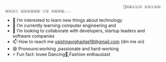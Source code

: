                                                          👋🇭​🇪​🇱​🇱​🇴​ 🇻​🇦​🇮​🇸​🇭​🇳​🇦​🇻​🇮​ 🇬​🇭​🇦​🇩​🇬​🇪​ 🇮​🇸​ 🇭​🇪​🇷​🇪​...
- 👀 I’m interested to learn new things about technology
- 🌱 I’m currently learning computer engineering and 
- 💞️ I’m looking to collaborate with developers, startup leaders and software companies
- 📫 How to reach me vaishnavighadge18@gmail.com (dm me on) 
- 😄 Pronouns:working ,passionate and hard-working
- ⚡ Fun fact: lovee Dancing💃,Fashion enthausiast
  

<!---
vaishnavi902/vaishnavi902 is a ✨ special ✨ repository because its `README.md` (this file) appears on your GitHub profile.
You can click the Preview link to take a look at your changes.
--->
